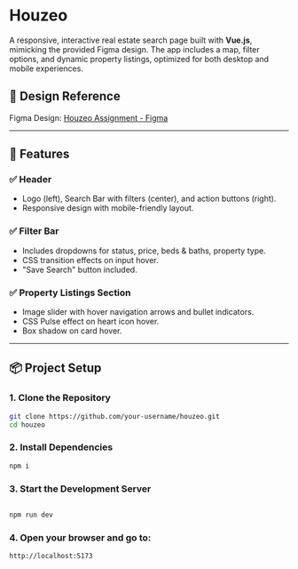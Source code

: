# Houzeo 

A responsive, interactive real estate search page built with **Vue.js**, mimicking the provided Figma design. The app includes a map, filter options, and dynamic property listings, optimized for both desktop and mobile experiences.

## 🔗 Design Reference

Figma Design: [Houzeo Assignment - Figma](https://www.figma.com/design/3nhfwcFid3Uo5yn9rYOrDN/Houzeo-Assignment---Frontend-Developer?node-id=0-1&m=dev&t=PuEcG0znLpsYj5cE-1)

---

## 🚀 Features

### ✅ Header
- Logo (left), Search Bar with filters (center), and action buttons (right).
- Responsive design with mobile-friendly layout.

### ✅ Filter Bar
- Includes dropdowns for status, price, beds & baths, property type.
- CSS transition effects on input hover.
- "Save Search" button included.

### ✅ Property Listings Section
- Image slider with hover navigation arrows and bullet indicators.
- CSS Pulse effect on heart icon hover.
- Box shadow on card hover.

---

## 📦 Project Setup

### 1. Clone the Repository

```bash
git clone https://github.com/your-username/houzeo.git
cd houzeo

```
### 2. Install Dependencies

```bash
npm i

```
### 3. Start the Development Server

```bash

npm run dev
```
### 4. Open your browser and go to:

```bash
http://localhost:5173
```
